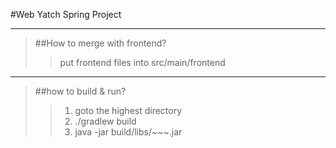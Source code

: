 #Web Yatch Spring Project

-------------------------------

> ##How to merge with frontend?
>> put frontend files into src/main/frontend
 

--------------------------------

> ##how to build & run?
>>1. goto the highest directory
>>2. ./gradlew build
>>3. java -jar build/libs/~~~.jar
